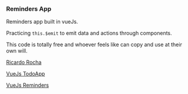 ### Reminders App

Reminders app built in vueJs.

Practicing `this.$emit` to emit data and actions through components.

This code is totally free and whoever feels like can copy and use at their own will.

[Ricardo Rocha](https://ricr.dev)

[VueJs TodoApp](https://todoapp.ricr.dev)

[VueJs Reminders](https://reminders.ricr.dev)
